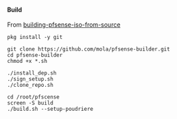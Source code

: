 #### Build

From [building-pfsense-iso-from-source](https://github.com/Augustin-FL/building-pfsense-iso-from-source)

```
pkg install -y git
```

```
git clone https://github.com/mola/pfsense-builder.git
cd pfsense-builder
chmod +x *.sh
```

```
./install_dep.sh
./sign_setup.sh
./clone_repo.sh
```
```
cd /root/pfscense
screen -S build
./build.sh --setup-poudriere
```

